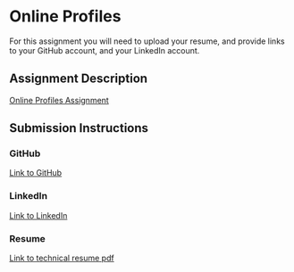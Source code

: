 # Online Profiles
For this assignment you will need to upload your resume, and provide links to your GitHub account, and your LinkedIn account.

## Assignment Description
[Online Profiles Assignment](https://education.launchcode.org/liftoff/assignments/online-profiles/)

## Submission Instructions

### GitHub
[Link to GitHub](https://github.com/dluley)

### LinkedIn
[Link to LinkedIn](https://www.linkedin.com/in/danielle-luley-70803aaa/)

### Resume
[Link to technical resume pdf](https://github.com/dluley/liftoff-assignments/blob/master/C1-Online_Profiles/PDF%20Final%20Technical%20Resume.pdf)